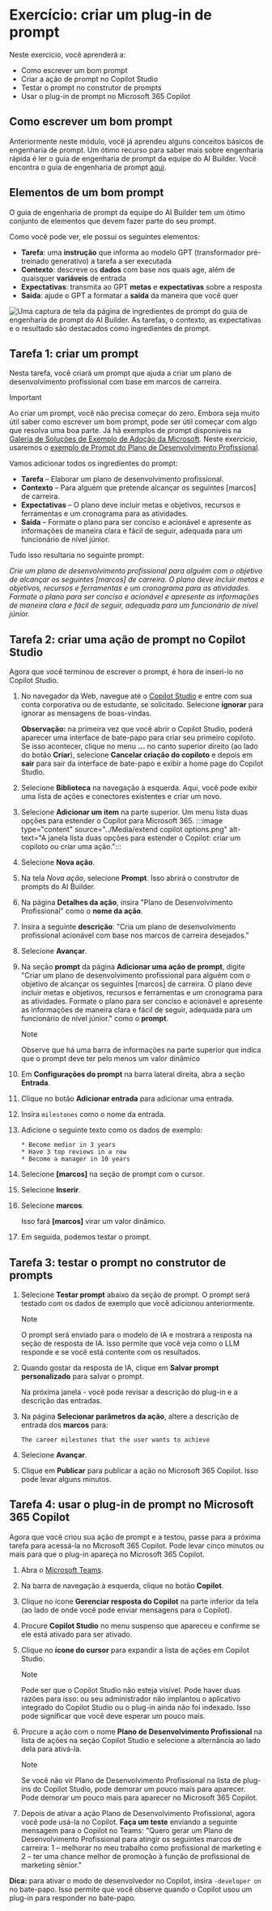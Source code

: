 # Exercício: criar um plug-in de prompt

Neste exercício, você aprenderá a:

- Como escrever um bom prompt
- Criar a ação de prompt no Copilot Studio
- Testar o prompt no construtor de prompts
- Usar o plug-in de prompt no Microsoft 365 Copilot

## Como escrever um bom prompt

Anteriormente neste módulo, você já aprendeu alguns conceitos básicos de engenharia de prompt. Um ótimo recurso para saber mais sobre engenharia rápida é ler o guia de engenharia de prompt da equipe do AI Builder. Você encontra o guia de engenharia de prompt [aqui](https://aka.ms/learn-ai-builder-prompting-guide).

## Elementos de um bom prompt

O guia de engenharia de prompt da equipe do AI Builder tem um ótimo conjunto de elementos que devem fazer parte do seu prompt.

Como você pode ver, ele possui os seguintes elementos:

- **Tarefa**: uma **instrução** que informa ao modelo GPT (transformador pré-treinado generativo) a tarefa a ser executada
- **Contexto**: descreve os **dados** com base nos quais age, além de quaisquer **variáveis** de entrada
- **Expectativas**: transmita ao GPT **metas** e **expectativas** sobre a resposta
- **Saída**: ajude o GPT a formatar a **saída** da maneira que você quer

![Uma captura de tela da página de ingredientes de prompt do guia de engenharia de prompt do AI Builder. As tarefas, o contexto, as expectativas e o resultado são destacados como ingredientes de prompt.](../Media/4-prompt-engineering-guide.png)

## Tarefa 1: criar um prompt

Nesta tarefa, você criará um prompt que ajuda a criar um plano de desenvolvimento profissional com base em marcos de carreira.

> [!IMPORTANT]
> Ao criar um prompt, você não precisa começar do zero. Embora seja muito útil saber como escrever um bom prompt, pode ser útil começar com algo que resolva uma boa parte.
> Já há exemplos de prompt disponíveis na [Galeria de Soluções de Exemplo de Adoção da Microsoft](https://aka.ms/power-prompts). Neste exercício, usaremos o [exemplo de Prompt do Plano de Desenvolvimento Profissional](https://adoption.microsoft.com/sample-solution-gallery/sample/pnp-powerplatform-prompts-professional-development/).

Vamos adicionar todos os ingredientes do prompt:

- **Tarefa** – Elaborar um plano de desenvolvimento profissional.
- **Contexto** – Para alguém que pretende alcançar os seguintes [marcos] de carreira.
- **Expectativas** – O plano deve incluir metas e objetivos, recursos e ferramentas e um cronograma para as atividades.
- **Saída** – Formate o plano para ser conciso e acionável e apresente as informações de maneira clara e fácil de seguir, adequada para um funcionário de nível júnior.

Tudo isso resultaria no seguinte prompt:

*Crie um plano de desenvolvimento profissional para alguém com o objetivo de alcançar os seguintes [marcos] de carreira. O plano deve incluir metas e objetivos, recursos e ferramentas e um cronograma para as atividades. Formate o plano para ser conciso e acionável e apresente as informações de maneira clara e fácil de seguir, adequada para um funcionário de nível júnior.*

## Tarefa 2: criar uma ação de prompt no Copilot Studio

Agora que você terminou de escrever o prompt, é hora de inseri-lo no Copilot Studio.

1. No navegador da Web, navegue até o [Copilot Studio](https://copilotstudio.microsoft.com) e entre com sua conta corporativa ou de estudante, se solicitado.  Selecione **ignorar** para ignorar as mensagens de boas-vindas.

    **Observação:** na primeira vez que você abrir o Copilot Studio, poderá aparecer uma interface de bate-papo para criar seu primeiro copiloto. Se isso acontecer, clique no menu **...** no canto superior direito (ao lado do botão **Criar**), selecione **Cancelar criação do copiloto** e depois em **sair** para sair da interface de bate-papo e exibir a home page do Copilot Studio.
1. Selecione **Biblioteca** na navegação à esquerda. Aqui, você pode exibir uma lista de ações e conectores existentes e criar um novo.
1. Selecione **Adicionar um item** na parte superior.  Um menu lista duas opções para estender o Copilot para Microsoft 365.
:::image type="content" source="../Media/extend copilot options.png" alt-text="A janela lista duas opções para estender o Copilot: criar um copiloto ou criar uma ação.":::
1. Selecione **Nova ação**.
1. Na tela *Nova ação*, selecione **Prompt**. Isso abrirá o construtor de prompts do AI Builder.
1. Na página **Detalhes da ação**, insira "Plano de Desenvolvimento Profissional" como o **nome da ação**.
1. Insira a seguinte **descrição**: "Cria um plano de desenvolvimento profissional acionável com base nos marcos de carreira desejados."
1. Selecione **Avançar**.
1. Na seção **prompt** da página **Adicionar uma ação de prompt**, digite "Criar um plano de desenvolvimento profissional para alguém com o objetivo de alcançar os seguintes [marcos] de carreira. O plano deve incluir metas e objetivos, recursos e ferramentas e um cronograma para as atividades. Formate o plano para ser conciso e acionável e apresente as informações de maneira clara e fácil de seguir, adequada para um funcionário de nível júnior." como o **prompt**.

    > [!NOTE]
    > Observe que há uma barra de informações na parte superior que indica que o prompt deve ter pelo menos um valor dinâmico

1. Em **Configurações do prompt** na barra lateral direita, abra a seção **Entrada**.
1. Clique no botão **Adicionar entrada** para adicionar uma entrada.
1. Insira `milestones` como o nome da entrada.
1. Adicione o seguinte texto como os dados de exemplo:

      ```text
      * Become medior in 3 years
      * Have 3 top reviews in a row
      * Become a manager in 10 years
      ```

1. Selecione **[marcos]** na seção de prompt com o cursor.
1. Selecione **Inserir**.
1. Selecione **marcos**.

      Isso fará **[marcos]** virar um valor dinâmico.

1. Em seguida, podemos testar o prompt.

## Tarefa 3: testar o prompt no construtor de prompts

1. Selecione **Testar prompt** abaixo da seção de prompt. O prompt será testado com os dados de exemplo que você adicionou anteriormente.

    > [!NOTE]
    > O prompt será enviado para o modelo de IA e mostrará a resposta na seção de resposta de IA. Isso permite que você veja como o LLM responde e se você está contente com os resultados.

1. Quando gostar da resposta de IA, clique em **Salvar prompt personalizado** para salvar o prompt.

    Na próxima janela - você pode revisar a descrição do plug-in e a descrição das entradas.

1. Na página **Selecionar parâmetros da ação**, altere a descrição de entrada dos **marcos** para:

      ```text
      The career milestones that the user wants to achieve
      ```

1. Selecione **Avançar**.

1. Clique em **Publicar** para publicar a ação no Microsoft 365 Copilot.  Isso pode levar alguns minutos.

## Tarefa 4: usar o plug-in de prompt no Microsoft 365 Copilot

Agora que você criou sua ação de prompt e a testou, passe para a próxima tarefa para acessá-la no Microsoft 365 Copilot.  Pode levar cinco minutos ou mais para que o plug-in apareça no Microsoft 365 Copilot.

1. Abra o [Microsoft Teams](https://teams.microsoft.com).
1. Na barra de navegação à esquerda, clique no botão **Copilot**.
1. Clique no ícone **Gerenciar resposta do Copilot** na parte inferior da tela (ao lado de onde você pode enviar mensagens para o Copilot).
1. Procure **Copilot Studio** no menu suspenso que apareceu e confirme se ele está ativado para ser ativado.  
1. Clique no **ícone do cursor** para expandir a lista de ações em Copilot Studio.

    > [!NOTE]
    > Pode ser que o Copilot Studio não esteja visível. Pode haver duas razões para isso: ou seu administrador não implantou o aplicativo integrado do Copilot Studio ou o plug-in ainda não foi indexado. Isso pode significar que você deve esperar um pouco mais.

2. Procure a ação com o nome **Plano de Desenvolvimento Profissional** na lista de ações na seção Copilot Studio e selecione a alternância ao lado dela para ativá-la.

    > [!NOTE]
    > Se você não vir Plano de Desenvolvimento Profissional na lista de plug-ins do Copilot Studio, pode demorar um pouco mais para aparecer. Pode demorar um pouco mais para aparecer no Microsoft 365 Copilot.

3. Depois de ativar a ação Plano de Desenvolvimento Profissional, agora você pode usá-la no Copilot. **Faça um teste** enviando a seguinte mensagem para o Copilot no Teams: "Quero gerar um Plano de Desenvolvimento Profissional para atingir os seguintes marcos de carreira: 1 – melhorar no meu trabalho como profissional de marketing e 2 – ter uma chance melhor de promoção à função de profissional de marketing sênior."

**Dica:** para ativar o modo de desenvolvedor no Copilot, insira `-developer on` no bate-papo.  Isso permite que você observe quando o Copilot usou um plug-in para responder no bate-papo.
